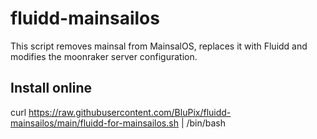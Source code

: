 # fluidd-mainsailos
This script removes mainsal from MainsalOS, replaces it with Fluidd and modifies the moonraker server configuration.
## Install online
curl https://raw.githubusercontent.com/BluPix/fluidd-mainsailos/main/fluidd-for-mainsailos.sh | /bin/bash

